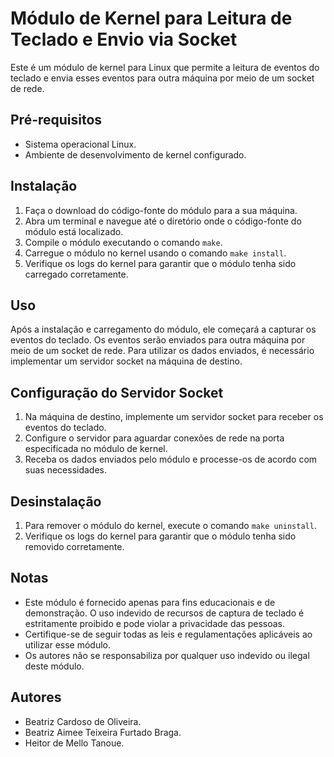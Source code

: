 # Módulo de Kernel para Leitura de Teclado e Envio via Socket

Este é um módulo de kernel para Linux que permite a leitura de eventos do teclado e envia esses eventos para outra máquina por meio de um socket de rede.

## Pré-requisitos

- Sistema operacional Linux.
- Ambiente de desenvolvimento de kernel configurado.

## Instalação

1. Faça o download do código-fonte do módulo para a sua máquina.
2. Abra um terminal e navegue até o diretório onde o código-fonte do módulo está localizado.
3. Compile o módulo executando o comando `make`.
4. Carregue o módulo no kernel usando o comando `make install`.
5. Verifique os logs do kernel para garantir que o módulo tenha sido carregado corretamente.

## Uso

Após a instalação e carregamento do módulo, ele começará a capturar os eventos do teclado. Os eventos serão enviados para outra máquina por meio de um socket de rede. Para utilizar os dados enviados, é necessário implementar um servidor socket na máquina de destino.

## Configuração do Servidor Socket

1. Na máquina de destino, implemente um servidor socket para receber os eventos do teclado.
2. Configure o servidor para aguardar conexões de rede na porta especificada no módulo de kernel.
3. Receba os dados enviados pelo módulo e processe-os de acordo com suas necessidades.

## Desinstalação

1. Para remover o módulo do kernel, execute o comando `make uninstall`.
2. Verifique os logs do kernel para garantir que o módulo tenha sido removido corretamente.

## Notas

- Este módulo é fornecido apenas para fins educacionais e de demonstração. O uso indevido de recursos de captura de teclado é estritamente proibido e pode violar a privacidade das pessoas.
- Certifique-se de seguir todas as leis e regulamentações aplicáveis ao utilizar esse módulo.
- Os autores não se responsabiliza por qualquer uso indevido ou ilegal deste módulo.

## Autores

- Beatriz Cardoso de Oliveira.
- Beatriz Aimee Teixeira Furtado Braga.
- Heitor de Mello Tanoue.
